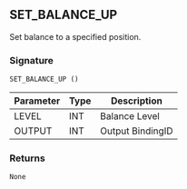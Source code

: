 ## SET\_BALANCE\_UP

Set balance to a specified position.


### Signature

`SET_BALANCE_UP ()`


| Parameter | Type | Description      |
| --------- | ---- | ---------------- |
| LEVEL     | INT  | Balance Level    |
| OUTPUT    | INT  | Output BindingID |



### Returns

`None`